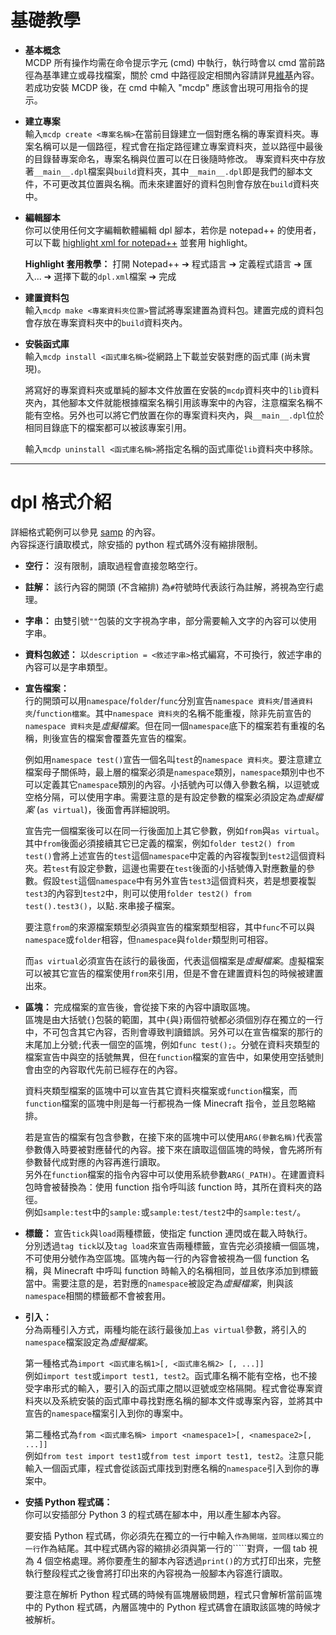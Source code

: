 # 基礎教學
-	**基本概念** <br>
	MCDP 所有操作均需在命令提示字元 (cmd) 中執行，執行時會以 cmd 當前路徑為基準建立或尋找檔案，關於 cmd 中路徑設定相關內容請詳見[維基](https://zh.wikipedia.org/wiki/Cd_(%E5%91%BD%E4%BB%A4))內容。若成功安裝 MCDP 後，在 cmd 中輸入 "mcdp" 應該會出現可用指令的提示。

-	**建立專案** <br>
	輸入`mcdp create <專案名稱>`在當前目錄建立一個對應名稱的專案資料夾。專案名稱可以是一個路徑，程式會在指定路徑建立專案資料夾，並以路徑中最後的目錄替專案命名，專案名稱與位置可以在日後隨時修改。
	專案資料夾中存放著`__main__.dpl`檔案與`build`資料夾，其中`__main__.dpl`即是我們的腳本文件，不可更改其位置與名稱。而未來建置好的資料包則會存放在`build`資料夾中。

-	**編輯腳本** <br>
	你可以使用任何文字編輯軟體編輯 dpl 腳本，若你是 notepad++ 的使用者，可以下載 [highlight xml for notepad++](https://www.mediafire.com/file/93hgdfqin7kseq3/dpl.xml/file) 並套用 highlight。

	**Highlight 套用教學：** 打開 Notepad++ ➔ 程式語言 ➔ 定義程式語言 ➔ 匯入... ➔ 選擇下載的`dpl.xml`檔案 ➔ 完成

-	**建置資料包** <br>
	輸入`mcdp make <專案資料夾位置>`嘗試將專案建置為資料包。建置完成的資料包會存放在專案資料夾中的`build`資料夾內。

-	**安裝函式庫** <br>
	輸入`mcdp install <函式庫名稱>`從網路上下載並安裝對應的函式庫 (尚未實現)。

	將寫好的專案資料夾或單純的腳本文件放置在安裝的`mcdp`資料夾中的`lib`資料夾內，其他腳本文件就能根據檔案名稱引用該專案中的內容，注意檔案名稱不能有空格。另外也可以將它們放置在你的專案資料夾內，與`__main__.dpl`位於相同目錄底下的檔案都可以被該專案引用。

	輸入`mcdp uninstall <函式庫名稱>`將指定名稱的函式庫從`lib`資料夾中移除。

---

# dpl 格式介紹
詳細格式範例可以參見 [samp](https://github.com/MaugouMio/MCDP/tree/master/samp) 的內容。<br>
內容採逐行讀取模式，除安插的 python 程式碼外沒有縮排限制。<br>
-	**空行：** 沒有限制，讀取過程會直接忽略空行。
-	**註解：** 該行內容的開頭 (不含縮排) 為`#`符號時代表該行為註解，將視為空行處理。
-	**字串：** 由雙引號`""`包裝的文字視為字串，部分需要輸入文字的內容可以使用字串。
-	**資料包敘述：** 以`description = <敘述字串>`格式編寫，不可換行，敘述字串的內容可以是字串類型。
-	**宣告檔案：** <br>
	行的開頭可以用`namespace`/`folder`/`func`分別宣告`namespace 資料夾`/`普通資料夾`/`function檔案`。其中`namespace 資料夾`的名稱不能重複，除非先前宣告的`namespace 資料夾`是*虛擬檔案*。但在同一個`namespace`底下的檔案若有重複的名稱，則後宣告的檔案會覆蓋先宣告的檔案。

	例如用`namespace test()`宣告一個名叫`test`的`namespace 資料夾`。要注意建立檔案母子關係時，最上層的檔案必須是`namespace`類別，`namespace`類別中也不可以定義其它`namespace`類別的內容。小括號內可以傳入參數名稱，以逗號或空格分隔，可以使用字串。需要注意的是有設定參數的檔案必須設定為*虛擬檔案* (`as virtual`)，後面會再詳細說明。

	宣告完一個檔案後可以在同一行後面加上其它參數，例如`from`與`as virtual`。
	其中`from`後面必須接續其它已定義的檔案，例如`folder test2() from test()`會將上述宣告的`test`這個`namespace`中定義的內容複製到`test2`這個資料夾。若`test`有設定參數，這邊也需要在`test`後面的小括號傳入對應數量的參數。假設`test`這個`namespace`中有另外宣告`test3`這個資料夾，若是想要複製`test3`的內容到`test2`中，則可以使用`folder test2() from test().test3()`，以點`.`來串接子檔案。

	要注意`from`的來源檔案類型必須與宣告的檔案類型相容，其中`func`不可以與`namespace`或`folder`相容，但`namespace`與`folder`類型則可相容。

	而`as virtual`必須宣告在該行的最後面，代表這個檔案是*虛擬檔案*。虛擬檔案可以被其它宣告的檔案使用`from`來引用，但是不會在建置資料包的時候被建置出來。

-	**區塊：** 完成檔案的宣告後，會從接下來的內容中讀取區塊。<br>
	區塊是由大括號`{}`包裝的範圍，其中`{`與`}`兩個符號都必須個別存在獨立的一行中，不可包含其它內容，否則會導致判讀錯誤。另外可以在宣告檔案的那行的末尾加上分號`;`代表一個空的區塊，例如`func test();`。分號在資料夾類型的檔案宣告中與空的括號無異，但在`function`檔案的宣告中，如果使用空括號則會由空的內容取代先前已經存在的內容。

	資料夾類型檔案的區塊中可以宣告其它資料夾檔案或`function`檔案，而`function`檔案的區塊中則是每一行都視為一條 Minecraft 指令，並且忽略縮排。

	若是宣告的檔案有包含參數，在接下來的區塊中可以使用`ARG(參數名稱)`代表當參數傳入時要被對應替代的內容。接下來在讀取這個區塊的時候，會先將所有參數替代成對應的內容再進行讀取。<br>
	另外在`function`檔案的指令內容中可以使用系統參數`ARG(_PATH)`。在建置資料包時會被替換為：使用 function 指令呼叫該 function 時，其所在資料夾的路徑。<br>
	例如`sample:test`中的`sample:`或`sample:test/test2`中的`sample:test/`。

-	**標籤：** 宣告`tick`與`load`兩種標籤，使指定 function 連閃或在載入時執行。<br>
	分別透過`tag tick`以及`tag load`來宣告兩種標籤，宣告完必須接續一個區塊，不可使用分號作為空區塊。區塊內每一行的內容會被視為一個 function 名稱，與 Minecraft 中呼叫 function 時輸入的名稱相同，並且依序添加到標籤當中。需要注意的是，若對應的`namespace`被設定為*虛擬檔案*，則與該`namespace`相關的標籤都不會被套用。

-	**引入：** <br>
	分為兩種引入方式，兩種均能在該行最後加上`as virtual`參數，將引入的`namespace`檔案設定為*虛擬檔案*。

	第一種格式為`import <函式庫名稱1>[, <函式庫名稱2> [, ...]]`<br>
	例如`import test`或`import test1, test2`。函式庫名稱不能有空格，也不接受字串形式的輸入，要引入的函式庫之間以逗號或空格隔開。程式會從專案資料夾以及系統安裝的函式庫中尋找對應名稱的腳本文件或專案內容，並將其中宣告的`namespace`檔案引入到你的專案中。

	第二種格式為`from <函式庫名稱> import <namespace1>[, <namespace2>[, ...]]`<br>
	例如`from test import test1`或`from test import test1, test2`。注意只能輸入一個函式庫，程式會從該函式庫找到對應名稱的`namespace`引入到你的專案中。

-	**安插 Python 程式碼：** <br>
	你可以安插部分 Python 3 的程式碼在腳本中，用以產生腳本內容。

	要安插 Python 程式碼，你必須先在獨立的一行中輸入`````作為開端，並同樣以獨立的一行`````作為結尾。其中程式碼內容的縮排必須與第一行的`````對齊，一個 tab 視為 4 個空格處理。將你要產生的腳本內容透過`print()`的方式打印出來，完整執行整段程式之後會將打印出來的內容視為一般腳本內容進行讀取。

	要注意在解析 Python 程式碼的時候有區塊層級問題，程式只會解析當前區塊中的 Python 程式碼，內層區塊中的 Python 程式碼會在讀取該區塊的時候才被解析。